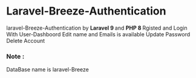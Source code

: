 # Laravel-Breeze-Authentication
 laravel-Breeze-Authentication by <b> Laravel 9 </b> and <b> PHP 8 </b>
 Rgisted and Login With User-Dashboord
 Edit name and Emails is available
 Update Password
 Delete Account
<h3>Note : </h3> DataBase name is laravel-Breeze
